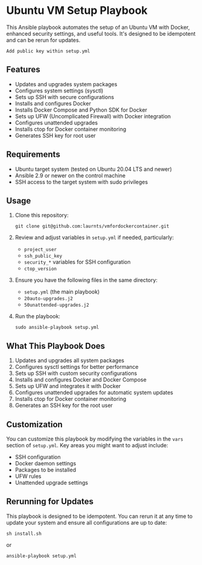 # Ubuntu VM Setup Playbook

This Ansible playbook automates the setup of an Ubuntu VM with Docker, enhanced security settings, and useful tools. It's designed to be idempotent and can be rerun for updates.

```
Add public key within setup.yml
```

## Features

- Updates and upgrades system packages
- Configures system settings (sysctl)
- Sets up SSH with secure configurations
- Installs and configures Docker
- Installs Docker Compose and Python SDK for Docker
- Sets up UFW (Uncomplicated Firewall) with Docker integration
- Configures unattended upgrades
- Installs ctop for Docker container monitoring
- Generates SSH key for root user

## Requirements

- Ubuntu target system (tested on Ubuntu 20.04 LTS and newer)
- Ansible 2.9 or newer on the control machine
- SSH access to the target system with sudo privileges

## Usage

1. Clone this repository:
   ```
   git clone git@github.com:laurnts/vmfordockercontainer.git
   ```

2. Review and adjust variables in `setup.yml` if needed, particularly:
   - `project_user`
   - `ssh_public_key`
   - `security_*` variables for SSH configuration
   - `ctop_version`

3. Ensure you have the following files in the same directory:
   - `setup.yml` (the main playbook)
   - `20auto-upgrades.j2`
   - `50unattended-upgrades.j2`

4. Run the playbook:
   ```
   sudo ansible-playbook setup.yml
   ```

## What This Playbook Does

1. Updates and upgrades all system packages
2. Configures sysctl settings for better performance
3. Sets up SSH with custom security configurations
4. Installs and configures Docker and Docker Compose
5. Sets up UFW and integrates it with Docker
6. Configures unattended upgrades for automatic system updates
7. Installs ctop for Docker container monitoring
8. Generates an SSH key for the root user

## Customization

You can customize this playbook by modifying the variables in the `vars` section of `setup.yml`. Key areas you might want to adjust include:

- SSH configuration
- Docker daemon settings
- Packages to be installed
- UFW rules
- Unattended upgrade settings

## Rerunning for Updates

This playbook is designed to be idempotent. You can rerun it at any time to update your system and ensure all configurations are up to date:

```
sh install.sh
```
or
```
ansible-playbook setup.yml
```